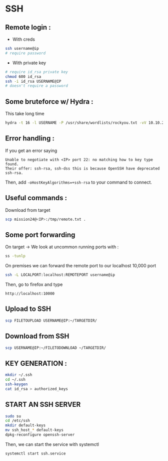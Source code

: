# SSH

## Remote login :
- With creds
```bash
ssh username@ip
# require password
```
- With private key
```bash
# require id_rsa private key
chmod 600 id_rsa
ssh -i id_rsa USERNAME@IP
# doesn't require a password
```

## Some bruteforce w/ Hydra :
This take long time  
```bash
hydra -t 16 -l USERNAME -P /usr/share/wordlists/rockyou.txt -vV 10.10.230.250 ssh
```


## Error handling :
If you get an error saying 
```
Unable to negotiate with <IP> port 22: no matching how to key type found. 
Their offer: ssh-rsa, ssh-dss this is because OpenSSH have deprecated ssh-rsa.
```  
Then, add `-oHostKeyAlgorithms=+ssh-rsa` to your command to connect.


## Useful commands :

Download from target
```bash
scp mission24@<IP>:/tmp/remote.txt .
```

## Some port forwarding
On target -> We look at uncommon running ports with :
```bash
ss -tunlp 
```

On premises we can forward the remote port to our localhost 10,000 port
```bash
ssh -L LOCALPORT:localhost:REMOTEPORT username@ip
```
Then, go to firefox and type 
```
http://localhost:10000
```

## Upload to SSH
```bash
scp FILETOUPLOAD USERNAME@IP:~/TARGETDIR/
```
## Download from SSH
```bash
scp USERNAME@IP:~/FILETODOWNLOAD ~/TARGETDIR/
```

## KEY GENERATION : 
```bash
mkdir ~/.ssh
cd ~/.ssh
ssh-keygen
cat id_rsa > authorized_keys
```

## START AN SSH SERVER

```bash
sudo su
cd /etc/ssh
mkdir default-keys
mv ssh_host_* default-keys
dpkg-reconfigure openssh-server
```
Then, we can start the service with systemctl
```bash
systemctl start ssh.service
```
